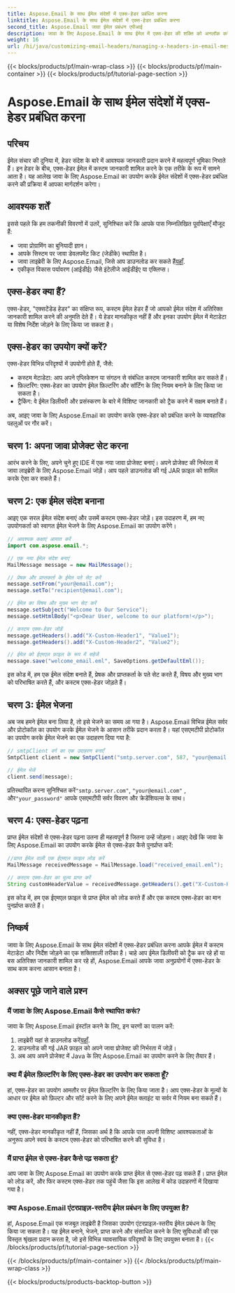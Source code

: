 ```yaml
---
title: Aspose.Email के साथ ईमेल संदेशों में एक्स-हेडर प्रबंधित करना
linktitle: Aspose.Email के साथ ईमेल संदेशों में एक्स-हेडर प्रबंधित करना
second_title: Aspose.Email जावा ईमेल प्रबंधन एपीआई
description: जावा के लिए Aspose.Email के साथ ईमेल में एक्स-हेडर की शक्ति को अनलॉक करें। कस्टम मेटाडेटा प्रबंधित करना और ईमेल प्रोसेसिंग बढ़ाना सीखें।
weight: 16
url: /hi/java/customizing-email-headers/managing-x-headers-in-email-messages/
---
```


{{< blocks/products/pf/main-wrap-class >}}
{{< blocks/products/pf/main-container >}}
{{< blocks/products/pf/tutorial-page-section >}}

# Aspose.Email के साथ ईमेल संदेशों में एक्स-हेडर प्रबंधित करना


## परिचय

ईमेल संचार की दुनिया में, हेडर संदेश के बारे में आवश्यक जानकारी प्रदान करने में महत्वपूर्ण भूमिका निभाते हैं। इन हेडर के बीच, एक्स-हेडर ईमेल में कस्टम जानकारी शामिल करने के एक तरीके के रूप में सामने आता है। यह आलेख जावा के लिए Aspose.Email का उपयोग करके ईमेल संदेशों में एक्स-हेडर प्रबंधित करने की प्रक्रिया में आपका मार्गदर्शन करेगा।

## आवश्यक शर्तें

इससे पहले कि हम तकनीकी विवरणों में उतरें, सुनिश्चित करें कि आपके पास निम्नलिखित पूर्वापेक्षाएँ मौजूद हैं:

- जावा प्रोग्रामिंग का बुनियादी ज्ञान।
- आपके सिस्टम पर जावा डेवलपमेंट किट (जेडीके) स्थापित है।
-  जावा लाइब्रेरी के लिए Aspose.Email, जिसे आप डाउनलोड कर सकते हैं[यहाँ](https://releases.aspose.com/email/java/).
- एकीकृत विकास पर्यावरण (आईडीई) जैसे इंटेलीजे आईडीईए या एक्लिप्स।

## एक्स-हेडर क्या हैं?

एक्स-हेडर, "एक्सटेंडेड हेडर" का संक्षिप्त रूप, कस्टम ईमेल हेडर हैं जो आपको ईमेल संदेश में अतिरिक्त जानकारी शामिल करने की अनुमति देते हैं। ये हेडर मानकीकृत नहीं हैं और इनका उपयोग ईमेल में मेटाडेटा या विशेष निर्देश जोड़ने के लिए किया जा सकता है।

## एक्स-हेडर का उपयोग क्यों करें?

एक्स-हेडर विभिन्न परिदृश्यों में उपयोगी होते हैं, जैसे:

- कस्टम मेटाडेटा: आप अपने एप्लिकेशन या संगठन से संबंधित कस्टम जानकारी शामिल कर सकते हैं।
- फ़िल्टरिंग: एक्स-हेडर का उपयोग ईमेल फ़िल्टरिंग और सॉर्टिंग के लिए नियम बनाने के लिए किया जा सकता है।
- ट्रैकिंग: वे ईमेल डिलीवरी और प्रसंस्करण के बारे में विशिष्ट जानकारी को ट्रैक करने में सक्षम बनाते हैं।

अब, आइए जावा के लिए Aspose.Email का उपयोग करके एक्स-हेडर को प्रबंधित करने के व्यावहारिक पहलुओं पर गौर करें।

## चरण 1: अपना जावा प्रोजेक्ट सेट करना

आरंभ करने के लिए, अपने चुने हुए IDE में एक नया जावा प्रोजेक्ट बनाएं। अपने प्रोजेक्ट की निर्भरता में जावा लाइब्रेरी के लिए Aspose.Email जोड़ें। आप पहले डाउनलोड की गई JAR फ़ाइल को शामिल करके ऐसा कर सकते हैं।

## चरण 2: एक ईमेल संदेश बनाना

आइए एक सरल ईमेल संदेश बनाएं और उसमें कस्टम एक्स-हेडर जोड़ें। इस उदाहरण में, हम नए उपयोगकर्ता को स्वागत ईमेल भेजने के लिए Aspose.Email का उपयोग करेंगे।

```java
// आवश्यक कक्षाएं आयात करें
import com.aspose.email.*;

// एक नया ईमेल संदेश बनाएं
MailMessage message = new MailMessage();

// प्रेषक और प्राप्तकर्ता के ईमेल पते सेट करें
message.setFrom("your@email.com");
message.setTo("recipient@email.com");

// ईमेल का विषय और मुख्य भाग सेट करें
message.setSubject("Welcome to Our Service");
message.setHtmlBody("<p>Dear User, welcome to our platform!</p>");

// कस्टम एक्स-हेडर जोड़ें
message.getHeaders().add("X-Custom-Header1", "Value1");
message.getHeaders().add("X-Custom-Header2", "Value2");

// ईमेल को ईएमएल फ़ाइल के रूप में सहेजें
message.save("welcome_email.eml", SaveOptions.getDefaultEml());
```

इस कोड में, हम एक ईमेल संदेश बनाते हैं, प्रेषक और प्राप्तकर्ता के पते सेट करते हैं, विषय और मुख्य भाग को परिभाषित करते हैं, और कस्टम एक्स-हेडर जोड़ते हैं।

## चरण 3: ईमेल भेजना

अब जब हमने ईमेल बना लिया है, तो इसे भेजने का समय आ गया है। Aspose.Email विभिन्न ईमेल सर्वर और प्रोटोकॉल का उपयोग करके ईमेल भेजने के आसान तरीके प्रदान करता है। यहां एसएमटीपी प्रोटोकॉल का उपयोग करके ईमेल भेजने का एक उदाहरण दिया गया है:

```java
// smtpClient वर्ग का एक उदाहरण बनाएँ
SmtpClient client = new SmtpClient("smtp.server.com", 587, "your@email.com", "your_password");

// ईमेल भेजें
client.send(message);
```

 प्रतिस्थापित करना सुनिश्चित करें`"smtp.server.com"`, `"your@email.com"` , और`"your_password"` आपके एसएमटीपी सर्वर विवरण और क्रेडेंशियल्स के साथ।

## चरण 4: एक्स-हेडर पढ़ना

प्राप्त ईमेल संदेशों से एक्स-हेडर पढ़ना उतना ही महत्वपूर्ण है जितना उन्हें जोड़ना। आइए देखें कि जावा के लिए Aspose.Email का उपयोग करके ईमेल से एक्स-हेडर कैसे पुनर्प्राप्त करें:

```java
//प्राप्त ईमेल वाली एक ईएमएल फ़ाइल लोड करें
MailMessage receivedMessage = MailMessage.load("received_email.eml");

// कस्टम एक्स-हेडर का मूल्य प्राप्त करें
String customHeaderValue = receivedMessage.getHeaders().get("X-Custom-Header1");
```

इस कोड में, हम एक ईएमएल फ़ाइल से प्राप्त ईमेल को लोड करते हैं और एक कस्टम एक्स-हेडर का मान पुनर्प्राप्त करते हैं।

## निष्कर्ष

जावा के लिए Aspose.Email के साथ ईमेल संदेशों में एक्स-हेडर प्रबंधित करना आपके ईमेल में कस्टम मेटाडेटा और निर्देश जोड़ने का एक शक्तिशाली तरीका है। चाहे आप ईमेल डिलीवरी को ट्रैक कर रहे हों या बस अतिरिक्त जानकारी शामिल कर रहे हों, Aspose.Email आपके जावा अनुप्रयोगों में एक्स-हेडर के साथ काम करना आसान बनाता है।

## अक्सर पूछे जाने वाले प्रश्न

### मैं जावा के लिए Aspose.Email कैसे स्थापित करूं?

जावा के लिए Aspose.Email इंस्टॉल करने के लिए, इन चरणों का पालन करें:
1.  लाइब्रेरी यहां से डाउनलोड करें[यहाँ](https://releases.aspose.com/email/java/).
2. डाउनलोड की गई JAR फ़ाइल को अपने जावा प्रोजेक्ट की निर्भरता में जोड़ें।
3. अब आप अपने प्रोजेक्ट में Java के लिए Aspose.Email का उपयोग करने के लिए तैयार हैं।

### क्या मैं ईमेल फ़िल्टरिंग के लिए एक्स-हेडर का उपयोग कर सकता हूँ?

हां, एक्स-हेडर का उपयोग आमतौर पर ईमेल फ़िल्टरिंग के लिए किया जाता है। आप एक्स-हेडर के मूल्यों के आधार पर ईमेल को फ़िल्टर और सॉर्ट करने के लिए अपने ईमेल क्लाइंट या सर्वर में नियम बना सकते हैं।

### क्या एक्स-हेडर मानकीकृत हैं?

नहीं, एक्स-हेडर मानकीकृत नहीं हैं, जिसका अर्थ है कि आपके पास अपनी विशिष्ट आवश्यकताओं के अनुरूप अपने स्वयं के कस्टम एक्स-हेडर को परिभाषित करने की सुविधा है।

### मैं प्राप्त ईमेल से एक्स-हेडर कैसे पढ़ सकता हूं?

आप जावा के लिए Aspose.Email का उपयोग करके प्राप्त ईमेल से एक्स-हेडर पढ़ सकते हैं। प्राप्त ईमेल को लोड करें, और फिर कस्टम एक्स-हेडर तक पहुंचें जैसा कि इस आलेख में कोड उदाहरणों में दिखाया गया है।

### क्या Aspose.Email एंटरप्राइज़-स्तरीय ईमेल प्रबंधन के लिए उपयुक्त है?

हां, Aspose.Email एक मजबूत लाइब्रेरी है जिसका उपयोग एंटरप्राइज़-स्तरीय ईमेल प्रबंधन के लिए किया जा सकता है। यह ईमेल बनाने, भेजने, प्राप्त करने और संसाधित करने के लिए सुविधाओं की एक विस्तृत श्रृंखला प्रदान करता है, जो इसे विभिन्न व्यावसायिक परिदृश्यों के लिए उपयुक्त बनाता है।
{{< /blocks/products/pf/tutorial-page-section >}}

{{< /blocks/products/pf/main-container >}}
{{< /blocks/products/pf/main-wrap-class >}}

{{< blocks/products/products-backtop-button >}}
